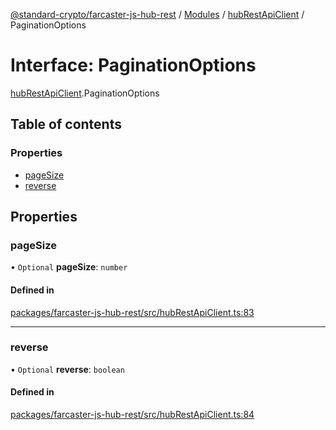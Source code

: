 [@standard-crypto/farcaster-js-hub-rest](../README.md) / [Modules](../modules.md) / [hubRestApiClient](../modules/hubRestApiClient.md) / PaginationOptions

# Interface: PaginationOptions

[hubRestApiClient](../modules/hubRestApiClient.md).PaginationOptions

## Table of contents

### Properties

- [pageSize](hubRestApiClient.PaginationOptions.md#pagesize)
- [reverse](hubRestApiClient.PaginationOptions.md#reverse)

## Properties

### pageSize

• `Optional` **pageSize**: `number`

#### Defined in

[packages/farcaster-js-hub-rest/src/hubRestApiClient.ts:83](https://github.com/standard-crypto/farcaster-js/blob/main/packages/farcaster-js-hub-rest/src/hubRestApiClient.ts#L83)

___

### reverse

• `Optional` **reverse**: `boolean`

#### Defined in

[packages/farcaster-js-hub-rest/src/hubRestApiClient.ts:84](https://github.com/standard-crypto/farcaster-js/blob/main/packages/farcaster-js-hub-rest/src/hubRestApiClient.ts#L84)
